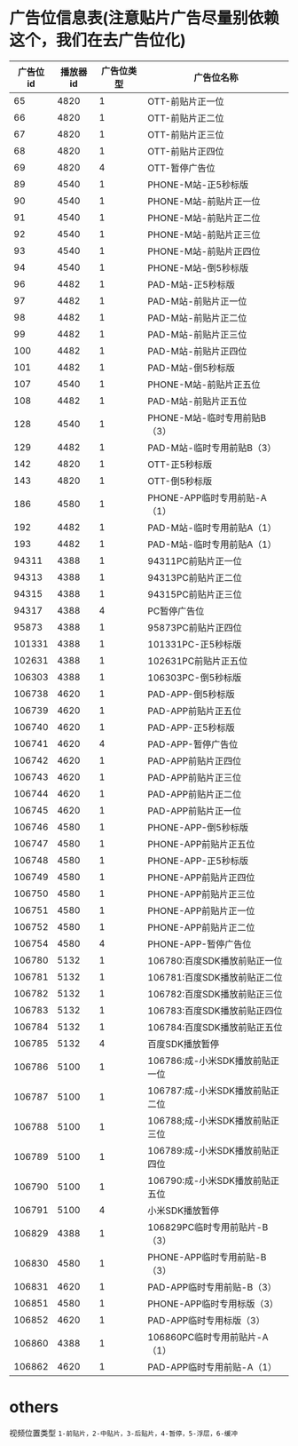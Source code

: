 # 广告位信息表(注意贴片广告尽量别依赖这个，我们在去广告位化)

|广告位id|播放器id|广告位类型|广告位名称|
|---|---|----|----|
|65|4820|1|OTT-前贴片正一位|
|66|4820|1|OTT-前贴片正二位|
|67|4820|1|OTT-前贴片正三位|
|68|4820|1|OTT-前贴片正四位|
|69|4820|4|OTT-暂停广告位|
|89|4540|1|PHONE-M站-正5秒标版|
|90|4540|1|PHONE-M站-前贴片正一位|
|91|4540|1|PHONE-M站-前贴片正二位|
|92|4540|1|PHONE-M站-前贴片正三位|
|93|4540|1|PHONE-M站-前贴片正四位|
|94|4540|1|PHONE-M站-倒5秒标版|
|96|4482|1|PAD-M站-正5秒标版|
|97|4482|1|PAD-M站-前贴片正一位|
|98|4482|1|PAD-M站-前贴片正二位|
|99|4482|1|PAD-M站-前贴片正三位|
|100|4482|1|PAD-M站-前贴片正四位|
|101|4482|1|PAD-M站-倒5秒标版|
|107|4540|1|PHONE-M站-前贴片正五位|
|108|4482|1|PAD-M站-前贴片正五位|
|128|4540|1|PHONE-M站-临时专用前贴B（3）|
|129|4482|1|PAD-M站-临时专用前贴B（3）|
|142|4820|1|OTT-正5秒标版|
|143|4820|1|OTT-倒5秒标版|
|186|4580|1|PHONE-APP临时专用前贴-A（1）|
|192|4482|1|PAD-M站-临时专用前贴A（1）|
|193|4482|1|PAD-M站-临时专用前贴A（1）|
|94311|4388|1|94311PC前贴片正一位|
|94313|4388|1|94313PC前贴片正二位|
|94315|4388|1|94315PC前贴片正三位|
|94317|4388|4|PC暂停广告位|
|95873|4388|1|95873PC前贴片正四位|
|101331|4388|1|101331PC-正5秒标版|
|102631|4388|1|102631PC前贴片正五位|
|106303|4388|1|106303PC-倒5秒标版|
|106738|4620|1|PAD-APP-倒5秒标版|
|106739|4620|1|PAD-APP前贴片正五位|
|106740|4620|1|PAD-APP-正5秒标版|
|106741|4620|4|PAD-APP-暂停广告位|
|106742|4620|1|PAD-APP前贴片正四位|
|106743|4620|1|PAD-APP前贴片正三位|
|106744|4620|1|PAD-APP前贴片正二位|
|106745|4620|1|PAD-APP前贴片正一位|
|106746|4580|1|PHONE-APP-倒5秒标版|
|106747|4580|1|PHONE-APP前贴片正五位|
|106748|4580|1|PHONE-APP-正5秒标版|
|106749|4580|1|PHONE-APP前贴片正四位|
|106750|4580|1|PHONE-APP前贴片正三位|
|106751|4580|1|PHONE-APP前贴片正一位|
|106752|4580|1|PHONE-APP前贴片正二位|
|106754|4580|4|PHONE-APP-暂停广告位|
|106780|5132|1|106780:百度SDK播放前贴正一位|
|106781|5132|1|106781:百度SDK播放前贴正二位|
|106782|5132|1|106782:百度SDK播放前贴正三位|
|106783|5132|1|106783:百度SDK播放前贴正四位|
|106784|5132|1|106784:百度SDK播放前贴正五位|
|106785|5132|4|百度SDK播放暂停|
|106786|5100|1|106786:成-小米SDK播放前贴正一位|
|106787|5100|1|106787:成-小米SDK播放前贴正二位|
|106788|5100|1|106788;成-小米SDK播放前贴正三位|
|106789|5100|1|106789:成-小米SDK播放前贴正四位|
|106790|5100|1|106790:成-小米SDK播放前贴正五位|
|106791|5100|4|小米SDK播放暂停|
|106829|4388|1|106829PC临时专用前贴片-B（3）|
|106830|4580|1|PHONE-APP临时专用前贴-B（3）|
|106831|4620|1|PAD-APP临时专用前贴-B（3）|
|106851|4580|1|PHONE-APP临时专用标版（3）|
|106852|4620|1|PAD-APP临时专用标版（3）|
|106860|4388|1|106860PC临时专用前贴片-A（1）|
|106862|4620|1|PAD-APP临时专用前贴-A（1）|

# others
视频位置类型 `1-前贴片，2-中贴片，3-后贴片，4-暂停，5-浮层，6-缓冲` 

